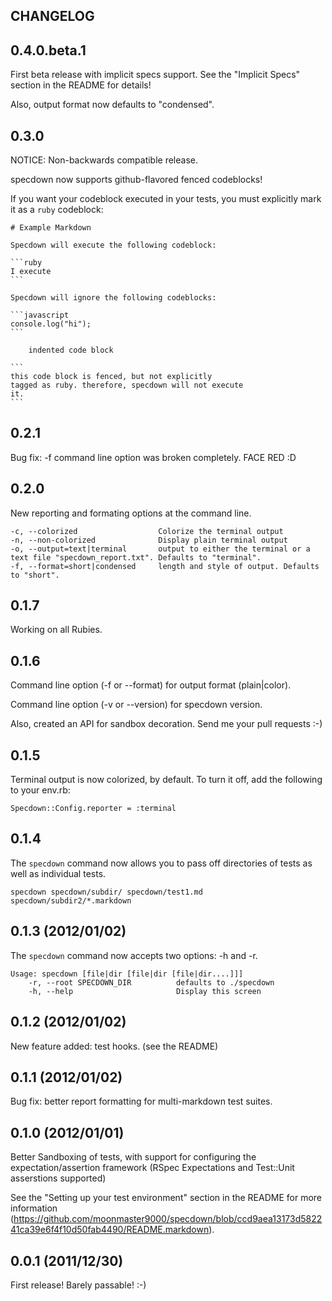 ## CHANGELOG

## 0.4.0.beta.1

First beta release with implicit specs support. See the "Implicit Specs"
section in the README for details!

Also, output format now defaults to "condensed".

## 0.3.0

NOTICE: Non-backwards compatible release.

specdown now supports github-flavored fenced codeblocks!

If you want your codeblock executed in your tests, you must explicitly
mark it as a `ruby` codeblock:

    # Example Markdown
    
    Specdown will execute the following codeblock:
    
    ```ruby
    I execute
    ```
    
    Specdown will ignore the following codeblocks:
    
    ```javascript
    console.log("hi");
    ```

        indented code block

    ```
    this code block is fenced, but not explicitly 
    tagged as ruby. therefore, specdown will not execute
    it.
    ```

## 0.2.1

Bug fix: -f command line option was broken completely. FACE RED :D

## 0.2.0

New reporting and formating options at the command line. 

    -c, --colorized                  Colorize the terminal output
    -n, --non-colorized              Display plain terminal output
    -o, --output=text|terminal       output to either the terminal or a text file "specdown_report.txt". Defaults to "terminal".
    -f, --format=short|condensed     length and style of output. Defaults to "short".

## 0.1.7

Working on all Rubies.

## 0.1.6

Command line option (-f or --format) for output format (plain|color).

Command line option (-v or --version) for specdown version.

Also, created an API for sandbox decoration. Send me your pull requests :-)

## 0.1.5

Terminal output is now colorized, by default. To turn it off, add the following to your env.rb:

    Specdown::Config.reporter = :terminal

## 0.1.4

The `specdown` command now allows you to pass off directories of tests as well as individual tests.

    specdown specdown/subdir/ specdown/test1.md specdown/subdir2/*.markdown

## 0.1.3 (2012/01/02)

The `specdown` command now accepts two options: -h and -r. 

    Usage: specdown [file|dir [file|dir [file|dir....]]]
        -r, --root SPECDOWN_DIR          defaults to ./specdown
        -h, --help                       Display this screen

## 0.1.2 (2012/01/02)

New feature added: test hooks. (see the README)

## 0.1.1 (2012/01/02)

Bug fix: better report formatting for multi-markdown test suites.

## 0.1.0 (2012/01/01)

Better Sandboxing of tests, with support for configuring the expectation/assertion framework (RSpec Expectations and Test::Unit asserstions supported)

See the "Setting up your test environment" section in the README for more information (https://github.com/moonmaster9000/specdown/blob/ccd9aea13173d582241ca39e6f4f10d50fab4490/README.markdown).

## 0.0.1 (2011/12/30)

First release! Barely passable! :-)
